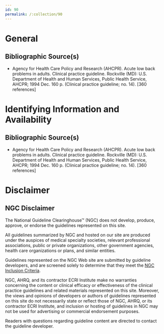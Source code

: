 ```yaml
---
id: 90
permalink: /:collection/90
---
```


# General

## Bibliographic Source(s)

- Agency for Health Care Policy and Research (AHCPR). Acute low back problems in adults. Clinical practice guideline. Rockville (MD): U.S. Department of Health and Human Services, Public Health Service, AHCPR; 1994 Dec. 160 p. (Clinical practice guideline; no. 14). [360 references]

# Identifying Information and Availability

## Bibliographic Source(s)

- Agency for Health Care Policy and Research (AHCPR). Acute low back problems in adults. Clinical practice guideline. Rockville (MD): U.S. Department of Health and Human Services, Public Health Service, AHCPR; 1994 Dec. 160 p. (Clinical practice guideline; no. 14). [360 references]

# Disclaimer

## NGC Disclaimer

The National Guideline Clearinghouse™ (NGC) does not develop, produce, approve, or endorse the guidelines represented on this site.

All guidelines summarized by NGC and hosted on our site are produced under the auspices of medical specialty societies, relevant professional associations, public or private organizations, other government agencies, health care organizations or plans, and similar entities.

Guidelines represented on the NGC Web site are submitted by guideline developers, and are screened solely to determine that they meet the [NGC Inclusion Criteria](/help-and-about/summaries/inclusion-criteria).

NGC, AHRQ, and its contractor ECRI Institute make no warranties concerning the content or clinical efficacy or effectiveness of the clinical practice guidelines and related materials represented on this site. Moreover, the views and opinions of developers or authors of guidelines represented on this site do not necessarily state or reflect those of NGC, AHRQ, or its contractor ECRI Institute, and inclusion or hosting of guidelines in NGC may not be used for advertising or commercial endorsement purposes.

Readers with questions regarding guideline content are directed to contact the guideline developer.

